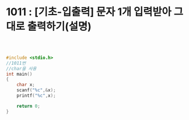 # 1011 : [기초-입출력] 문자 1개 입력받아 그대로 출력하기(설명)
``` c



#include <stdio.h>
//1011번
//char을 사용 
int main()
{
    char x;
    scanf("%c",&x);
    printf("%c",x);

    return 0;
}
```
